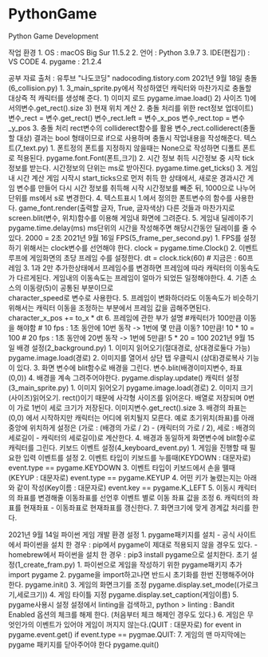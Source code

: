 # PythonGame
Python  Game Development

작업 환경 
    1. OS : macOS Big Sur 11.5.2 
    2. 언어 : Python 3.9.7 
    3. IDE(편집기) : VS CODE
    4. pygame : 21.2.4

공부 자료 출처 : 유투브 "나도코딩" nadocoding.tistory.com
2021년 9월 18일 
    충돌(6_collision.py)
        1. 3_main_sprite.py에서 작성하였던 캐릭터와 마찬가지로 충돌할 대상즉 적 캐릭터를 생성해 준다.
            1) 이미지 로드
                pygame.imae.load()
            2) 사이즈
                1)에서의변수.get_rect().size 
            3) 현재 위치 계산
        2. 충돌 처리를 위한 rect정보 업데이트)
            변수_rect = 변수.get_rect()
            변수_rect.left = 변수_x_pos
            변수_rect.top = 변수_y_pos
        3. 충돌 처리
            rect변수의 colliderect함수를 활용 
            변수_rect.colliderect(충돌할 대상)
            결과는 bool 형태이므로 if으로 사용하며 충돌시 작업내용을 작성해준다.
    텍스트(7_text.py)
        1. 폰트정의
            폰트를 지정하지 않을때는 None으로 작성하면 디폴트 폰트로 적용된다.
            pygame.font.Font(폰트,크기)
        2. 시간 정보 취득
            시간정보 중 시작 tick 정보를 받는다.
            시간정보의 단위는 ms로 받아진다.
            pygame.time.get_ticks() 
        3. 게임 내 시간 계산
            게임 시작시 start_ticks으로 먼저 취득 한 상태에서, 새로운 경과시간 게임 변수를 만들어 다시 시간 정보를 취득해 시작 시간정보를 빼준 뒤, 1000으로 나누어 단위를 ms에서 s로 변경한다.
        4. 텍스트표시
            1.에서 정의한 폰트변수의 함수를 사용한다.
            game_font.render(출력할 글자, True, 글자색상)
            다른 것들과 마찬가지로 screen.blit(변수, 위치)함수를 이용해 게임내 화면에 그려준다.
        5. 게임내 딜레이주기
            pygame.time.delay(ms)
            ms단위의 시간을 작성해주면 해당시간동안 딜레이를 줄 수 있다.
            2000 = 2초
2021년 9월 16일
    FPS(5_frame_per_second.py)
        1. FPS를 설정하기 위해서는 clock변수를 선언해야 한다.
            clock = pygame.time.Clock()
        2. 이벤트 루프에 게임화면의 초당 프레임 수를 설정한다.
            dt = clock.tick(60) # 지금은 : 60프레임
        3. 1과 2만 추가한상태에서 프레임수를 변경하면 프레임에 따라 캐릭터의 이동속도가 다르게된다. 게임내의 이동속도는 프레임이 얼마가 되었든 일정해야한다.
        4. 기존 소스의 이동량(5)이 공통된 부분이므로                
            character_speed로 변수로 사용한다.
        5. 프레임이 변화하더라도 이동속도가 비슷하기 위해서는 캐릭터 이동을 조정하는 부분에서 프레임 값을 곱해주면된다.
            character_x_pos += to_x * dt
        6. 프레임에 관한 부가 설명
            #캐릭터가 100만큼 이동을 해야함 
            # 10 fps : 1초 동안에 10번 동작 -> 1번에 몇 만큼 이동? 10만큼! 10 * 10 = 100
            # 20 fps : 1초 동안에 20번 동작 -> 1번에 5만큼! 5 * 20 = 100
2021년 9월 15일
    배경 설정(2_background.py)
        1. 이미지 읽어오기(절대경로, 상대경로둘다 가능)
            pygame.image.load(경로)
        2. 이미지를 열어서 상단 탭 우클릭시 (상대)경로복사 기능이 있다.
        3. 화면 변수에 blit함수로 배경을 그린다.
            변수.blit(배경이미지변수, 좌표(0,0))
        4. 배경을 계속 그려주어야한다.
            pygame.display.update()
    캐릭터 설정(3_main_sprite.py)
        1. 이미지 읽어오기
            pygame.image.load(경로)
        2. 이미지 크기(사이즈)읽어오기. rect()이기 때문에 사각형 사이즈를 읽어온다. 배열로 저장되며 0번이 가로 1번이 세로 크기가 저장된다. 
            이미지변수.get_rect().size
        3. 배경의 좌표는 (0,0) 에서 시작하지만 캐릭터는 어디에 위치될지 모른다. 예로 초기위치(좌표)를 아래 중앙에 위치하게 설정은 (가로 :  (배경의 가로 / 2) - (캐릭터의 가로 / 2), 세로 : 배경의 세로길이 - 캐릭터의 세로길이)로 계산한다.
        4. 배경과 동일하게 화면변수에 blit함수로 캐릭터를 그린다.
    키보드 이벤트 설정(4_keyboard_event.py)
        1. 게임을 진행할 때 필요한 입력 이벤트를 설정
        2. 이벤트 타입이 키보드를 누를때(KEYDOWN : 대문자로)
            event.type == pygame.KEYDOWN
        3. 이벤트 타입이 키보드에서 손을 뗄때(KEYUP : 대문자로)
            event.type == pygame.KEYUP
        4. 어떤 키가 눌렸는지는 아래와 같이 작성(Key이름 : 대문자로)
            event.key == pygame.K_LEFT
        5. 이동시 캐릭터의 좌표를 변경해줄 이동좌표를 선언후 이벤트 별로 이동 좌표 값을 조정
        6. 캐릭터의 좌표를 현재좌표 - 이동좌표로 현재좌표를 갱신한다.
        7. 화면크기에 맞게 경계값 처리를 한다.

2021년 9월 14일
    파이썬 게임 개발 환경 설정
        1. pygame패키지를 설치
            - 공식 사이트에서 파이썬을 설치 한 경우 : pip에서 pygame이 제대로 적용되지 않을 경우도 있다.
            - homebrew에서 파이썬을 설치 한 경우 : pip3 install pygame으로 설치한다.
    초기 설정(1_create_fram.py)
        1. 파이썬으로 게임을 작성하기 위한 pygame패키지 추가
            import pygame
        2. pygame을 import하고나면 반드시 초기화를 한번 진행해주어야 한다.
            pygame.init()
        3. 게임의 화면크기를 조정
            pygame.display.set_mode((가로크기,세로크기))
        4. 게임 타이틀 지정
            pygame.display.set_caption(게임이름)
        5. pygame사용시 설정
            설정에서  linting을 검색하고, python > linting : Bandit Enabled 옵션의 체크를 해제 한다. (처음부터 체크 해제인 경우도 있다.)
        6. 게임은 무엇인가의 이벤트가 있어야 게임이 꺼지지 않는다.(QUIT : 대문자로)
            for event in pygame.event.get()
                if event.type == pygmae.QUIT:
        7. 게임의 맨 마지막에는 pygame 패키지를 닫아주어야 한다
            pygame.quit()